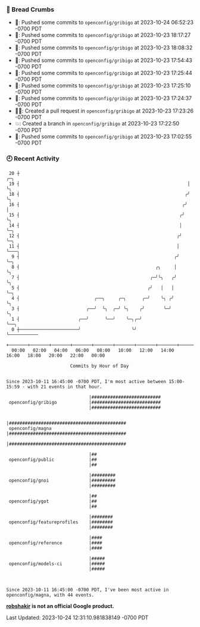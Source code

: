 ### 🍞 Bread Crumbs

 * 🚢: Pushed some commits to `openconfig/gribigo` at 2023-10-24 06:52:23 -0700 PDT
 * 🚢: Pushed some commits to `openconfig/gribigo` at 2023-10-23 18:17:27 -0700 PDT
 * 🚢: Pushed some commits to `openconfig/gribigo` at 2023-10-23 18:08:32 -0700 PDT
 * 🚢: Pushed some commits to `openconfig/gribigo` at 2023-10-23 17:54:43 -0700 PDT
 * 🚢: Pushed some commits to `openconfig/gribigo` at 2023-10-23 17:25:44 -0700 PDT
 * 🚢: Pushed some commits to `openconfig/gribigo` at 2023-10-23 17:25:10 -0700 PDT
 * 🚢: Pushed some commits to `openconfig/gribigo` at 2023-10-23 17:24:37 -0700 PDT
 * ✍🏼: Created a pull request in `openconfig/gribigo` at 2023-10-23 17:23:26 -0700 PDT
 * 💥: Created a branch in `openconfig/gribigo` at 2023-10-23 17:22:50 -0700 PDT
 * 🚢: Pushed some commits to `openconfig/gribigo` at 2023-10-23 17:02:55 -0700 PDT

### 🕘 Recent Activity
```
 20 ┼                                                               ╭─╮
 19 ┤                                                               │ ╰╮
 18 ┤                                                              ╭╯  ╰╮
 16 ┤                                                             ╭╯    │
 15 ┤                                                            ╭╯     ╰╮
 14 ┤                                                            │       ╰─╮
 12 ┤                                                           ╭╯         ╰─╮
 11 ┤                                                           │            ╰───╮
  9 ┤                                                          ╭╯                ╰─╮
  8 ┤                                                   ╭╮     │                   ╰╮
  7 ┤                                                 ╭─╯╰╮   ╭╯                    ╰╮
  5 ┤                                                ╭╯   │   │                      ╰─╮
  4 ┤                            ╭──╮     ╭─╮      ╭─╯    ╰╮ ╭╯                        ╰╮
  3 ┤                         ╭──╯  ╰╮  ╭─╯ ╰╮    ╭╯       ╰─╯                          ╰╮
  1 ┤                      ╭──╯      ╰──╯    ╰─╮╭─╯                                      ╰──╮
  0 ┼──────────────────────╯                   ╰╯                                           ╰───────────
    +───────+───────+───────+───────+───────+───────+───────+───────+───────+───────+───────+───────+────
  00:00   02:00   04:00   06:00   08:00   10:00   12:00   14:00   16:00   18:00   20:00   22:00   00:00   

						Commits by Hour of Day


Since 2023-10-11 16:45:00 -0700 PDT, I'm most active between 15:00-15:59 - with 21 events in that hour.

```



```
                               |##########################
 openconfig/gribigo            |##########################
                               |##########################

                               |############################################
 openconfig/magna              |############################################
                               |############################################

                               |##
 openconfig/public             |##
                               |##

                               |#########
 openconfig/gnoi               |#########
                               |#########

                               |##
 openconfig/ygot               |##
                               |##

                               |########
 openconfig/featureprofiles    |########
                               |########

                               |####
 openconfig/reference          |####
                               |####

                               |#####
 openconfig/models-ci          |#####
                               |#####



Since 2023-10-11 16:45:00 -0700 PDT, I've been most active in openconfig/magna, with 44 events.

```
**[robshakir](mailto:robjs@google.com) is not an official Google product.**  


Last Updated: 2023-10-24 12:31:10.981838149 -0700 PDT
